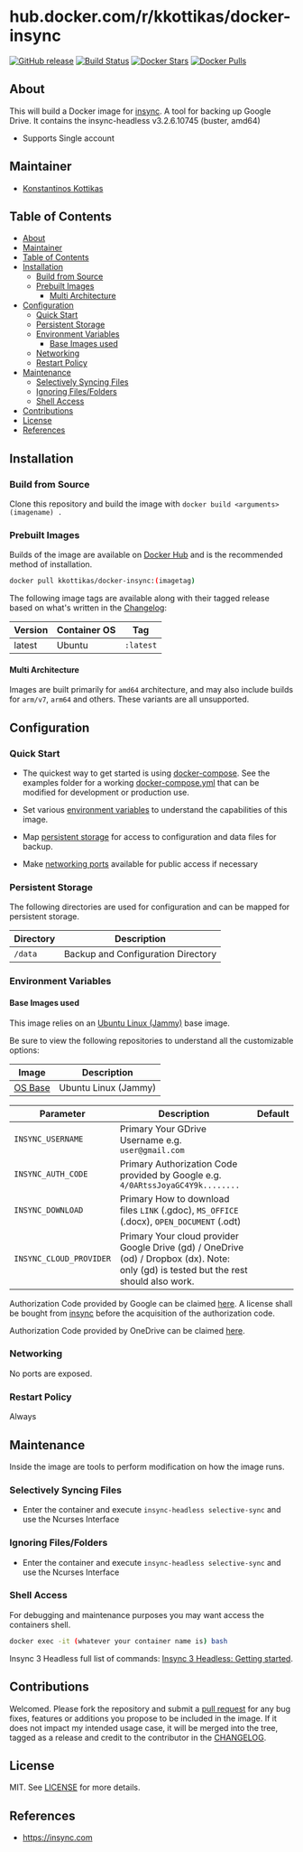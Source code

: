 # hub.docker.com/r/kkottikas/docker-insync

[![GitHub release](https://img.shields.io/github/v/tag/kkottikas/docker-insync?style=flat-square)](https://github.com/kkottikas/docker-insync/releases/latest)
[![Build Status](https://img.shields.io/github/workflow/status/kkottikas/docker-insync/build?style=flat-square)](https://github.com/kkottikas/docker-insync/actions?query=workflow%3Abuild)
[![Docker Stars](https://img.shields.io/docker/stars/kkottikas/docker-insync.svg?style=flat-square&logo=docker)](https://hub.docker.com/r/kkottikas/docker-insync/)
[![Docker Pulls](https://img.shields.io/docker/pulls/kkottikas/docker-insync.svg?style=flat-square&logo=docker)](https://hub.docker.com/r/kkottikas/docker-insync/)

## About

This will build a Docker image for [insync](https://insynchq.org). A tool for backing up Google Drive.
It contains the insync-headless v3.2.6.10745 (buster, amd64)

* Supports Single account
## Maintainer

- [Konstantinos Kottikas](https://github.com/kkottikas)

## Table of Contents

- [About](#about)
- [Maintainer](#maintainer)
- [Table of Contents](#table-of-contents)
- [Installation](#installation)
  - [Build from Source](#build-from-source)
  - [Prebuilt Images](#prebuilt-images)
    - [Multi Architecture](#multi-architecture)
- [Configuration](#configuration)
  - [Quick Start](#quick-start)
  - [Persistent Storage](#persistent-storage)
  - [Environment Variables](#environment-variables)
    - [Base Images used](#base-images-used)
  - [Networking](#networking)
  - [Restart Policy](#Restart-Policy)
- [Maintenance](#maintenance)
  - [Selectively Syncing Files](#selectively-syncing-files)
  - [Ignoring Files/Folders](#ignoring-filesfolders)
  - [Shell Access](#shell-access)
- [Contributions](#contributions)
- [License](#license)
- [References](#references)

## Installation

### Build from Source
Clone this repository and build the image with `docker build <arguments> (imagename) .`
### Prebuilt Images
Builds of the image are available on [Docker Hub](https://hub.docker.com/r/kkottikas/docker-insync) and is the recommended method of installation.

```bash
docker pull kkottikas/docker-insync:(imagetag)
```

The following image tags are available along with their tagged release based on what's written in the [Changelog](CHANGELOG.md):

| Version | Container OS | Tag       |
| ------- | ------------ | --------- |
| latest  | Ubuntu       | `:latest` |

#### Multi Architecture
Images are built primarily for `amd64` architecture, and may also include builds for `arm/v7`, `arm64` and others. These variants are all unsupported.

## Configuration

### Quick Start

* The quickest way to get started is using [docker-compose](https://docs.docker.com/compose/). See the examples folder for a working [docker-compose.yml](examples/docker-compose.yml) that can be modified for development or production use.

* Set various [environment variables](#environment-variables) to understand the capabilities of this image.
* Map [persistent storage](#data-volumes) for access to configuration and data files for backup.
- Make [networking ports](#networking) available for public access if necessary

### Persistent Storage

The following directories are used for configuration and can be mapped for persistent storage.

| Directory                | Description                                                          |
| ------------------------ | -------------------------------------------------------------------- |
| `/data`                  | Backup and Configuration Directory                                   |

### Environment Variables

#### Base Images used

This image relies on an [Ubuntu Linux (Jammy)](https://hub.docker.com/_/ubuntu) base image.

Be sure to view the following repositories to understand all the customizable options:

| Image                                                  | Description                            |
| ------------------------------------------------------ | -------------------------------------- |
| [OS Base](https://hub.docker.com/_/ubuntu) | Ubuntu Linux (Jammy)					  |


| Parameter           | Description                                                                                 | Default |
| ------------------- | ------------------------------------------------------------------------------------------- | ------- |
| `INSYNC_USERNAME`  | Primary Your GDrive Username e.g. `user@gmail.com`                                           |         |
| `INSYNC_AUTH_CODE` | Primary Authorization Code provided by Google e.g. `4/0ARtssJoyaGC4Y9k........`              |         |
| `INSYNC_DOWNLOAD`  | Primary How to download files `LINK` (.gdoc), `MS_OFFICE` (.docx), `OPEN_DOCUMENT` (.odt)    | |
| `INSYNC_CLOUD_PROVIDER`  | Primary Your cloud provider Google Drive (gd) / OneDrive (od) / Dropbox (dx). Note: only (gd) is tested but the rest should also work.        |   |

Authorization Code provided by Google can be claimed [here](https://www.insynchq.com/auth?cloud=gd). A license shall be bought from  [insync](https://insynchq.com) before the acquisition of the authorization code.

Authorization Code provided by OneDrive can be claimed [here](https://www.insynchq.com/auth?cloud=od).

### Networking

No ports are exposed.

### Restart Policy

Always

## Maintenance
Inside the image are tools to perform modification on how the image runs.

### Selectively Syncing Files
* Enter the container and execute `insync-headless selective-sync` and use the Ncurses Interface

### Ignoring Files/Folders
* Enter the container and execute `insync-headless selective-sync` and use the Ncurses Interface


### Shell Access
For debugging and maintenance purposes you may want access the containers shell.

```bash
docker exec -it (whatever your container name is) bash
```
Insync 3 Headless full list of commands: [Insync 3 Headless: Getting started](https://help.insynchq.com/en/articles/4257855-insync-3-headless-getting-started).

## Contributions
Welcomed. Please fork the repository and submit a [pull request](../../pulls) for any bug fixes, features or additions you propose to be included in the image. If it does not impact my intended usage case, it will be merged into the tree, tagged as a release and credit to the contributor in the [CHANGELOG](CHANGELOG).

## License
MIT. See [LICENSE](LICENSE) for more details.


## References

* https://insync.com


